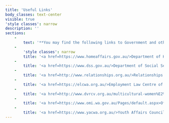 ```yaml
---
title: 'Useful Links'
body_classes: text-center
visible: true
'style classes': narrow
description: ''
sections:
    -
        text: '**You may find the following links to Government and other non-profit organisations useful.**'
    -
        'style classes': narrow
        title: '<a href=https://www.homeaffairs.gov.au/>Department of Home Affairs</a>'
    -
        title: '<a href=https://www.dss.gov.au/>Department of Social Services</a>'
    -
        title: '<a href=http://www.relationships.org.au/>Relationships Australia</a>'
    -
        title: '<a href=https://elcwa.org.au/>Employment Law Centre of WA (Inc)</a>'
    -
        title: '<a href=http://www.dvrcv.org.au/multicultural-women%E2%80%99s-advocacy-service>Multicultural Women''s Advocacy Services</a>'
    -
        title: '<a href=https://www.omi.wa.gov.au/Pages/default.aspx>Office of Multicultural Interests</a>'
    -
        title: '<a href=https://www.yacwa.org.au/>Youth Affairs Council of Western Australia</a>'
---
```


